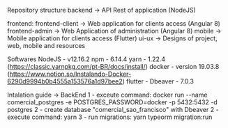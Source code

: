 Repository structure
  backend -> API Rest of application (NodeJS)
  
  frontend:
    frontend-client -> Web application for clients access (Angular 8)
    frontend-admin -> Web Application of administration (Angular 8)
  mobile -> Mobile application for clients access (Flutter)
  ui-ux -> Designs of project, web, mobile and resources

Softwares
  NodeJS - v12.16.2
  npm - 6.14.4
  yarn - 1.22.4 (https://classic.yarnpkg.com/pt-BR/docs/install/)
  docker - version 19.03.8 (https://www.notion.so/Instalando-Docker-6290d9994b0b4555a153576a1d97bee2)
  flutter -
  Dbeaver - 7.0.3

Intalation guide
  -> BackEnd
    1 - exceute command: docker run --name comercial_postgres -e POSTGRES_PASSWORD=docker -p 5432:5432 -d postgres
    2 - create database "comercial_sao_francisco" with Dbeaver
    2 - execute command: yarn
    3 - run migrations: yarn typeorm migration:run



